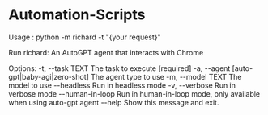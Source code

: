 # Automation-Scripts

 Usage : python -m richard -t "{your request}"

 Run richard: An AutoGPT agent that interacts with Chrome

Options:
  -t, --task TEXT                 The task to execute  [required]
  -a, --agent [auto-gpt|baby-agi|zero-shot]
                                  The agent type to use
  -m, --model TEXT                The model to use
  --headless                      Run in headless mode
  -v, --verbose                   Run in verbose mode
  --human-in-loop                 Run in human-in-loop mode, only available
                                  when using auto-gpt agent
  --help                          Show this message and exit.
